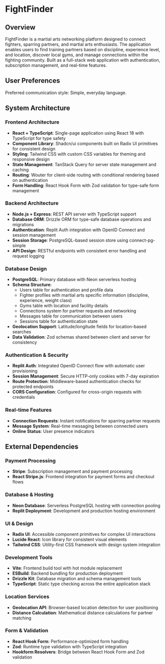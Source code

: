 # FightFinder

## Overview

FightFinder is a martial arts networking platform designed to connect fighters, sparring partners, and martial arts enthusiasts. The application enables users to find training partners based on discipline, experience level, and location, discover local gyms, and manage connections within the fighting community. Built as a full-stack web application with authentication, subscription management, and real-time features.

## User Preferences

Preferred communication style: Simple, everyday language.

## System Architecture

### Frontend Architecture
- **React + TypeScript**: Single-page application using React 18 with TypeScript for type safety
- **Component Library**: Shadcn/ui components built on Radix UI primitives for consistent design
- **Styling**: Tailwind CSS with custom CSS variables for theming and responsive design
- **State Management**: TanStack Query for server state management and caching
- **Routing**: Wouter for client-side routing with conditional rendering based on authentication
- **Form Handling**: React Hook Form with Zod validation for type-safe form management

### Backend Architecture
- **Node.js + Express**: REST API server with TypeScript support
- **Database ORM**: Drizzle ORM for type-safe database operations and migrations
- **Authentication**: Replit Auth integration with OpenID Connect and session management
- **Session Storage**: PostgreSQL-based session store using connect-pg-simple
- **API Design**: RESTful endpoints with consistent error handling and request logging

### Database Design
- **PostgreSQL**: Primary database with Neon serverless hosting
- **Schema Structure**: 
  - Users table for authentication and profile data
  - Fighter profiles with martial arts specific information (discipline, experience, weight class)
  - Gyms table with location and facility details
  - Connections system for partner requests and networking
  - Messages table for communication between users
  - Sessions table for authentication state
- **Geolocation Support**: Latitude/longitude fields for location-based searches
- **Data Validation**: Zod schemas shared between client and server for consistency

### Authentication & Security
- **Replit Auth**: Integrated OpenID Connect flow with automatic user provisioning
- **Session Management**: Secure HTTP-only cookies with 7-day expiration
- **Route Protection**: Middleware-based authentication checks for protected endpoints
- **CORS Configuration**: Configured for cross-origin requests with credentials

### Real-time Features
- **Connection Requests**: Instant notifications for sparring partner requests
- **Message System**: Real-time messaging between connected users
- **Online Status**: User presence indicators

## External Dependencies

### Payment Processing
- **Stripe**: Subscription management and payment processing
- **React Stripe.js**: Frontend integration for payment forms and checkout flows

### Database & Hosting
- **Neon Database**: Serverless PostgreSQL hosting with connection pooling
- **Replit Deployment**: Development and production hosting environment

### UI & Design
- **Radix UI**: Accessible component primitives for complex UI interactions
- **Lucide React**: Icon library for consistent visual elements
- **Tailwind CSS**: Utility-first CSS framework with design system integration

### Development Tools
- **Vite**: Frontend build tool with hot module replacement
- **ESBuild**: Backend bundling for production deployment
- **Drizzle Kit**: Database migration and schema management tools
- **TypeScript**: Static type checking across the entire application stack

### Location Services
- **Geolocation API**: Browser-based location detection for user positioning
- **Distance Calculation**: Mathematical distance calculations for partner matching

### Form & Validation
- **React Hook Form**: Performance-optimized form handling
- **Zod**: Runtime type validation with TypeScript integration
- **Hookform Resolvers**: Bridge between React Hook Form and Zod validation